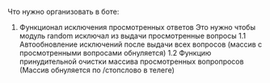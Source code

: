 Что нужно организовать в боте:

1. Функционал исключения просмотренных ответов
Это нужно чтобы модуль random исключал из выдачи просмотренные вопросы
  1.1 Автообновление исключений после выдачи всех вопросов (массив с просмотренными вопросами обнуляется)
  1.2 Функцию принудительной очистки массива просмотренных вопропросов (Массив обнуляется по /стопслово в телеге)


